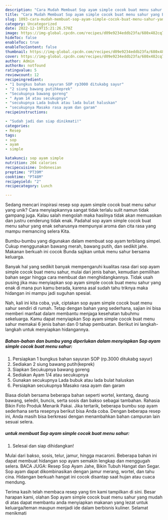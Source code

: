 ```yaml
---
description: "Cara Mudah Membuat Sop ayam simple cocok buat menu sahur yang Bisa Manjain Lidah"
title: "Cara Mudah Membuat Sop ayam simple cocok buat menu sahur yang Bisa Manjain Lidah"
slug: 1093-cara-mudah-membuat-sop-ayam-simple-cocok-buat-menu-sahur-yang-bisa-manjain-lidah
category: Uncategorized
date: 2022-12-19T15:21:26.570Z
image: https://img-global.cpcdn.com/recipes/d09e9234eddb23fa/680x482cq70/sop-ayam-simple-cocok-buat-menu-sahur-foto-resep-utama.jpg
hideToc: false
enableToc: true
enableTocContent: false
thumbnail: https://img-global.cpcdn.com/recipes/d09e9234eddb23fa/680x482cq70/sop-ayam-simple-cocok-buat-menu-sahur-foto-resep-utama.jpg
cover: https://img-global.cpcdn.com/recipes/d09e9234eddb23fa/680x482cq70/sop-ayam-simple-cocok-buat-menu-sahur-foto-resep-utama.jpg
author: Admin
authorAv: notfound
ratingvalue: 5
reviewcount: 12
recipeingredient:
- "1 bungkus bahan sayuran SOP rp3000 ditukabg sayur"
- "2 siung bawang putihkeprek"
- "Secukupnya bawang goreng"
- " Ayam 14 atau secukupnya"
- "secukupnya Lada bubuk atau lada bulat haluskan"
- "secukupnya Masako rasa ayam dan garam"
recipeinstructions:

- "Sudah jadi dan siap dinikmati!"
categories:
- Resep
tags:
- sop
- ayam
- simple

katakunci: sop ayam simple 
nutrition: 204 calories
recipecuisine: Indonesian
preptime: "PT39M"
cooktime: "PT48M"
recipeyield: "2"
recipecategory: Lunch

---
```





Sedang mencari inspirasi resep sop ayam simple cocok buat menu sahur yang unik? Cara menyiapkannya sangat tidak terlalu sulit namun tidak gampang juga. Kalau salah mengolah maka hasilnya tidak akan memuaskan dan justru cenderung tidak enak. Padahal sop ayam simple cocok buat menu sahur yang enak seharusnya mempunyai aroma dan cita rasa yang mampu memancing selera Kita.





Bumbu-bumbu yang digunakan dalam membuat sop ayam terbilang simpel. Cukup menggunakan bawang merah, bawang putih, dan sedikit jahe. Makanan berkuah ini cocok Bunda sajikan untuk menu sahur bersama keluarga.

Banyak hal yang sedikit banyak mempengaruhi kualitas rasa dari sop ayam simple cocok buat menu sahur, mulai dari jenis bahan, kemudian pemilihan bahan segar hingga cara membuat dan menghidangkannya. Tidak usah pusing jika mau menyiapkan sop ayam simple cocok buat menu sahur yang enak di mana pun kamu berada, karena asal sudah tahu triknya maka hidangan ini mampu jadi suguhan spesial.






Nah, kali ini kita coba, yuk, ciptakan sop ayam simple cocok buat menu sahur sendiri di rumah. Tetap dengan bahan yang sederhana, sajian ini bisa memberi manfaat dalam membantu menjaga kesehatan tubuhmu sekeluarga. Kamu dapat menyiapkan Sop ayam simple cocok buat menu sahur memakai 6 jenis bahan dan 0 tahap pembuatan. Berikut ini langkah-langkah untuk menyiapkan hidangannya.

<!--inarticleads1-->

##### Bahan-bahan dan bumbu yang diperlukan dalam menyiapkan Sop ayam simple cocok buat menu sahur:

1. Persiapkan 1 bungkus bahan sayuran SOP (rp.3000 ditukabg sayur)
1. Sediakan 2 siung bawang putih(keprek)
1. Siapkan Secukupnya bawang goreng
1. Sediakan  Ayam 1/4 atau secukupnya
1. Gunakan secukupnya Lada bubuk atau lada bulat haluskan
1. Persiapkan secukupnya Masako rasa ayam dan garam


Biasa diolah bersama beberapa bahan seperti wortel, kentang, daung bawang, seledri, buncis, serta sosis dan bakso sebagai tambahan. Rahasia Bikin Foto Produk Menarik Pakai. Jika tertarik, beberapa bumbu sop ayam sederhana serta resepnya berikut bisa Anda coba. Dengan beberapa resep ini, Anda masih bisa berkreasi dengan menambahkan bahan campuran lain sesuai selera. 

<!--inarticleads2-->

#####  untuk membuat Sop ayam simple cocok buat menu sahur:


1. Selesai dan siap dihidangkan!

Mulai dari bakso, sosis, telur, jamur, hingga macaroni. Beberapa bahan ini dapat membuat hidangan sop ayam semakin lengkap dan menggugah selera. BACA JUGA: Resep Sop Ayam Jahe, Bikin Tubuh Hangat dan Segar. Sop ayam dapat dikombinasikan dengan jamur merang, wortel, dan tahu cina. Hidangan berkuah hangat ini cocok disantap saat hujan atau cuaca mendung. 

Terima kasih telah membaca resep yang tim kami tampilkan di sini. Besar harapan kami, olahan Sop ayam simple cocok buat menu sahur yang mudah di atas dapat membantu anda menyiapkan makanan yang lezat untuk keluarga/teman maupun menjadi ide dalam berbisnis kuliner. Selamat menikmati
